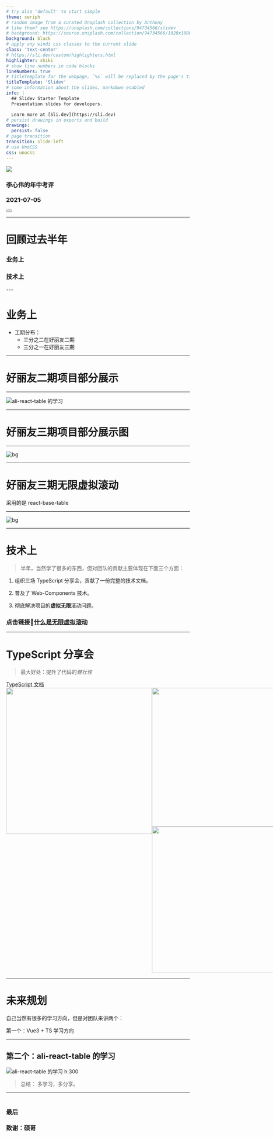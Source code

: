 ```yaml
---
# try also 'default' to start simple
theme: seriph
# random image from a curated Unsplash collection by Anthony
# like them? see https://unsplash.com/collections/94734566/slidev
# background: https://source.unsplash.com/collection/94734566/1920x1080
background: black
# apply any windi css classes to the current slide
class: 'text-center'
# https://sli.dev/custom/highlighters.html
highlighter: shiki
# show line numbers in code blocks
lineNumbers: true
# titleTemplate for the webpage, `%s` will be replaced by the page's title
titleTemplate: 'Slidev'
# some information about the slides, markdown enabled
info: |
  ## Slidev Starter Template
  Presentation slides for developers.

  Learn more at [Sli.dev](https://sli.dev)
# persist drawings in exports and build
drawings:
  persist: false
# page transition
transition: slide-left
# use UnoCSS
css: unocss
---
```


<div grid="~ cols-2 gap-2" m="-t-2">

<div>
	<img border="rounded" w-full src="https://github.com/condorheroblog/review-work/assets/47056890/162c0db7-37ef-4e62-b1cd-08229b9214c9" />
</div>

<div>
	<h3>
		李心伟的年中考评
		<br />
		<br />
		2021-07-05
	</h3>
</div>


</div>

<div class="abs-br m-6 flex gap-2">
	<button @click="$slidev.nav.openInEditor()" title="Open in Editor" class="text-xl icon-btn opacity-50 !border-none !hover:text-white">
		<carbon:edit />
	</button>
	<a href="https://github.com/condorheroblog/review-work" target="_blank" alt="GitHub"
		class="text-xl icon-btn opacity-50 !border-none !hover:text-white">
		<carbon-logo-github />
	</a>
</div>

---

# 回顾过去半年

<div grid="~ cols-2 gap-2" m="-t-2">

<h3 border-1 text-center p-10 mt-30>
	业务上
</h3>

<h3 border-1 text-center p-10 mt-30>
	技术上
</h3>

</div>
---

# 业务上

- 工期分布：
	- 三分之二在好丽友二期
	- 三分之一在好丽友三期

---

# 好丽友二期项目部分展示

---

![ali-react-table 的学习](https://github.com/condorheroblog/review-work/blob/d9aeee1/packages/company/shanshu-2021-7-6-midyear/images/2021-07-06_00_29_10.gif?raw=true)

---

# 好丽友三期项目部分展示图

---

![bg](https://github.com/condorheroblog/review-work/blob/d9aeee1/packages/company/shanshu-2021-7-6-midyear/images/2021-07-06_00_52_07.gif?raw=true)

---

# 好丽友三期无限虚拟滚动

采用的是 react-base-table

---


![bg](https://github.com/condorheroblog/review-work/blob/d9aeee1/packages/company/shanshu-2021-7-6-midyear/images/2021-07-06_00_54_04.gif?raw=true)

---

# 技术上

> 半年，当然学了很多的东西，但对团队的贡献主要体现在下面三个方面：

1. 组织三场 TypeScript 分享会，贡献了一份完整的技术文档。

2. 普及了 Web-Components 技术。

3. 彻底解决项目的**虚拟无限**滚动问题。

### 点击链接🔗[什么是无限虚拟滚动](#/8)
<!-- > slogan：比 Vue 更 Vue （写法），比 React 更简单（更贴近原生）。 -->

---

# TypeScript 分享会

> 最大好处：提升了代码的*健壮性*

<div>
	<a href="https://condorheroblog.github.io/learn-ts-vuepress/" target="_blank">TypeScript 文档</a>
</div>

<div style="display: flex;">
	<div>
		<img style="height: 400px;" src="https://github.com/condorheroblog/review-work/assets/47056890/4b089fcd-7603-4009-b8fc-53792e355ae5" />
	</div>
	<div>
		<img style="width: 380px;" src="https://github.com/condorheroblog/review-work/assets/47056890/9e121284-1d1c-4e62-9963-efa7c99674f4" />
		<img style="width: 400px;" src="https://github.com/condorheroblog/review-work/assets/47056890/1118bb87-73f4-4f15-8cf0-317fe8cb73d1" />
	</div>
</div>



---

# 未来规划

自己当然有很多的学习方向，但是对团队来讲两个：

第一个：Vue3 + TS 学习方向

---

## 第二个：ali-react-table 的学习

![ali-react-table 的学习 h:300](https://github.com/condorheroblog/review-work/assets/47056890/41c67278-eee0-4d6b-8816-48e9f3732c62)

> 总结： 多学习，多分享。

---

#




<div class="flex items-center justify-center h-full text-center">

<h3>
	最后
	<br />
	<br />
	致谢：硕哥
</h3>

</div>

